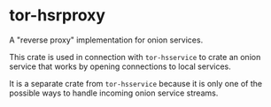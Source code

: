 # tor-hsrproxy

A "reverse proxy" implementation for onion services.

This crate is used in connection with `tor-hsservice` to crate an
onion service that works by opening connections to local services.

It is a separate crate from `tor-hsservice` because it is only one of
the possible ways to handle incoming onion service streams.
